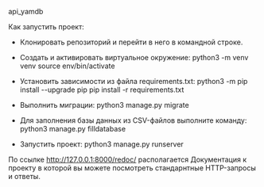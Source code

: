 api_yamdb

Как запустить проект:
- Клонировать репозиторий и перейти в него в командной строке.
- Cоздать и активировать виртуальное окружение:
    python3 -m venv venv source env/bin/activate

- Установить зависимости из файла requirements.txt:
    python3 -m pip install --upgrade pip pip install -r requirements.txt

- Выполнить миграции:
    python3 manage.py migrate

- Для заполнения базы данных из CSV-файлов выполните команду:
    python3 manage.py filldatabase

- Запустить проект:
    python3 manage.py runserver


По ссылке http://127.0.0.1:8000/redoc/ располагается Документация к проекту в которой вы можете посмотреть стандарнтные HTTP-запросы и ответы.
